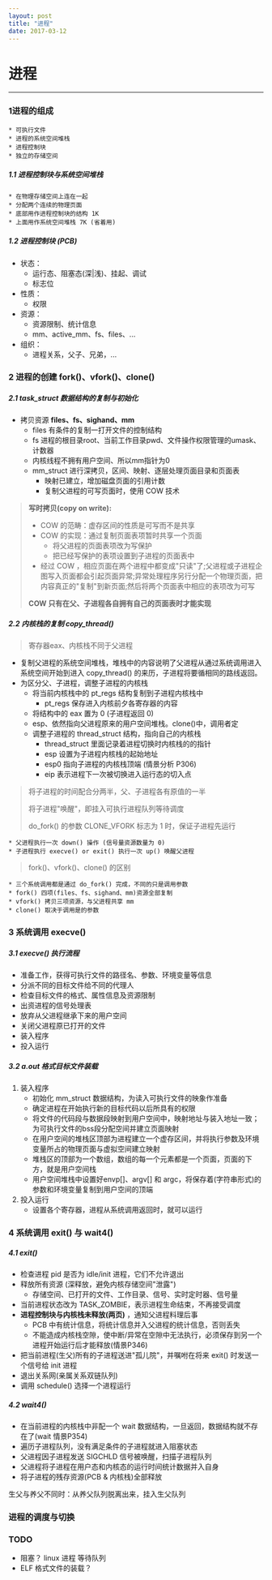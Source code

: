 ```yaml
---
layout: post
title: "进程"
date: 2017-03-12
---
```


# 进程
---
### 1进程的组成
	* 可执行文件
	* 进程的系统空间堆栈
	* 进程控制块
	* 独立的存储空间
##### 1.1 进程控制块与系统空间堆栈
	* 在物理存储空间上连在一起
	* 分配两个连续的物理页面
	* 底部用作进程控制块的结构 1K
	* 上面用作系统空间堆栈 7K (省着用)
##### 1.2 进程控制块 (PCB)
* 状态：
	* 运行态、阻塞态(深|浅)、挂起、调试
	* 标志位
* 性质：
	* 权限
* 资源：
	* 资源限制、统计信息
	* mm、active_mm、fs、files、...
* 组织：
	* 进程关系，父子、兄弟，...

### 2 进程的创建 fork()、vfork()、clone()

##### 2.1 task_struct 数据结构的复制与初始化

* 拷贝资源 **files、fs、sighand、mm**
	* files 有条件的复制一打开文件的控制结构
	* fs 进程的根目录root、当前工作目录pwd、文件操作权限管理的umask、计数器
	* 内核线程不拥有用户空间、所以mm指针为0
	* mm_struct 进行深拷贝，区间、映射、逐层处理页面目录和页面表
		* 映射已建立，增加磁盘页面的引用计数
		* 复制父进程的可写页面时，使用 COW 技术
 
> **写时拷贝(copy on write):** 
>
>* COW 的范畴：虚存区间的性质是可写而不是共享
>* COW 的实现：通过复制页面表项暂时共享一个页面
>	 * 将父进程的页面表项改为写保护
>	 * 把已经写保护的表项设置到子进程的页面表中
>* 经过 COW ，相应页面在两个进程中都变成"只读"了;父进程或子进程企图写入页面都会引起页面异常;异常处理程序另行分配一个物理页面，把内容真正的"复制"到新页面;然后将两个页面表中相应的表项改为可写
>
> **COW 只有在父、子进程各自拥有自己的页面表时才能实现** 

##### 2.2 内核栈的复制 copy_thread() 
>寄存器eax、内核栈不同于父进程

* 复制父进程的系统空间堆栈，堆栈中的内容说明了父进程从通过系统调用进入系统空间开始到进入 copy_thread() 的来历，子进程将要循相同的路线返回。
* 为区分父、子进程，调整子进程的内核栈
	* 将当前内核栈中的 pt_regs 结构复制到子进程内核栈中
		* pt_regs 保存进入内核前夕各寄存器的内容
	* 将结构中的 eax 置为 0 (子进程返回 0)
	* esp、依然指向父进程原来的用户空间堆栈。clone()中，调用者定
	* 调整子进程的 thread_struct 结构，指向自己的内核栈
		* thread_struct 里面记录着进程切换时内核栈的的指针
		* esp 设置为子进程内核栈的起始地址
		* esp0 指向子进程的内核栈顶端 (情景分析 P306)
		* eip 表示进程下一次被切换进入运行态的切入点

>将子进程的时间配合分两半，父、子进程各有原值的一半
>
>将子进程"唤醒"，即挂入可执行进程队列等待调度
>
>do_fork() 的参数 CLONE_VFORK 标志为 1 时，保证子进程先运行
>
	* 父进程执行一次 down() 操作 (信号量资源数量为 0)
	* 子进程执行 execve() or exit() 执行一次 up() 唤醒父进程

> fork()、vfork()、clone() 的区别
> 
	* 三个系统调用都是通过 do_fork() 完成，不同的只是调用参数
	* fork() 四项(files、fs、sighand、mm)资源全部复制
	* vfork() 拷贝三项资源，与父进程共享 mm	
	* clone() 取决于调用是的参数

### 3 系统调用 execve()

##### 3.1 execve() 执行流程
* 准备工作，获得可执行文件的路径名、参数、环境变量等信息
* 分派不同的目标文件给不同的代理人
* 检查目标文件的格式、属性信息及资源限制
* 出资进程的信号处理表
* 放弃从父进程继承下来的用户空间
* 关闭父进程原已打开的文件
* 装入程序
* 投入运行

##### 3.2 a.out 格式目标文件装载
1. 装入程序
	* 初始化 mm_struct 数据结构，为读入可执行文件的映象作准备
	* 确定进程在开始执行新的目标代码以后所具有的权限
	* 将文件的代码段与数据段映射到用户空间中，映射地址与装入地址一致； 为可执行文件的bss段分配空间并建立页面映射
	* 在用户空间的堆栈区顶部为进程建立一个虚存区间，并将执行参数及环境变量所占的物理页面与虚拟空间建立映射
	* 堆栈区的顶部为一个数组，数组的每一个元素都是一个页面，页面的下方，就是用户空间栈
	* 用户空间堆栈中设置好envp[]、argv[] 和 argc，将保存着(字符串形式)的参数和环境变量复制到用户空间的顶端
2. 投入运行
	* 设置各个寄存器，进程从系统调用返回时，就可以运行

### 4 系统调用 exit() 与 wait4()

##### 4.1 exit()
* 检查进程 pid 是否为 idle/init 进程，它们不允许退出
* 释放所有资源 (深释放，避免内核存储空间"泄露")
	* 存储空间、已打开的文件、工作目录、信号、实时定时器、信号量
* 当前进程状态改为 TASK_ZOMBIE，表示进程生命结束，不再接受调度
*  **进程控制块与内核栈未释放(两页)** ，通知父进程料理后事
	* PCB 中有统计信息，将统计信息并入父进程的统计信息，否则丢失
	* 不能造成内核栈空隙，使中断/异常在空隙中无法执行，必须保存到另一个进程开始运行后才能释放(情景P346)
* 把当前进程(生父)所有的子进程送进"孤儿院"，并嘱咐在将来 exit() 时发送一个信号给 init 进程
* 退出关系网(亲属关系双链队列)
* 调用 schedule() 选择一个进程运行

##### 4.2 wait4()
* 在当前进程的内核栈中非配一个 wait 数据结构，一旦返回，数据结构就不存在了(wait 情景P354)
* 遍历子进程队列，没有满足条件的子进程就进入阻塞状态
* 父进程因子进程发送 SIGCHLD 信号被唤醒，扫描子进程队列
* 父进程将子进程在用户态和内核态的运行时间统计数据并入自身
* 将子进程的残存资源(PCB & 内核栈)全部释放

生父与养父不同时：从养父队列脱离出来，挂入生父队列

### 进程的调度与切换


### TODO
* 阻塞？ linux 进程 等待队列
* ELF 格式文件的装载？

